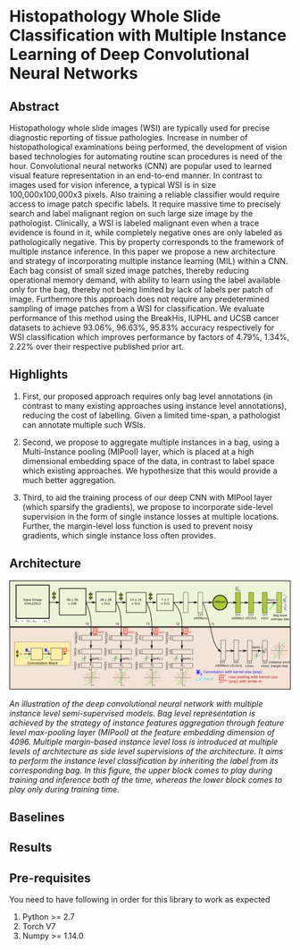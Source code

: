# Histopathology Whole Slide Classification with Multiple Instance Learning of Deep Convolutional Neural Networks

## Abstract
Histopathology whole slide images (WSI) are typically used for precise diagnostic reporting of tissue pathologies. Increase in number of histopathological examinations being performed, the development of vision based technologies for automating routine scan procedures is need of the hour. Convolutional neural networks (CNN) are popular used to learned visual feature representation in an end-to-end manner. In contrast to images used for vision inference, a typical WSI is in size 100,000x100,000x3 pixels. Also training a reliable classifier would require access to image patch specific labels. It require massive time to precisely search and label malignant region on such large size image by the pathologist. Clinically, a WSI is labeled malignant even when a trace evidence is found in it, while completely negative ones are only labeled as pathologically negative. This by property corresponds to the framework of multiple instance inference. In this paper we propose a new architecture and strategy of incorporating multiple instance learning (MIL) within a CNN. Each bag consist of small sized image patches, thereby reducing operational memory demand, with ability to learn using the label available only for the bag, thereby not being limited by lack of labels per patch of image. Furthermore this approach does not require any predetermined sampling of image patches from a WSI for classification. We evaluate performance of this method using the BreakHis, IUPHL and UCSB cancer datasets to achieve 93.06%, 96.63%, 95.83% accuracy respectively for WSI classification which improves performance by factors of 4.79%, 1.34%, 2.22% over their respective published prior art.

## Highlights
1. First, our proposed approach requires only bag level annotations (in contrast to many existing approaches using instance level annotations), reducing the cost of labelling. Given a limited time-span, a pathologist can annotate multiple such WSIs. 

2. Second, we propose to aggregate multiple instances in a bag, using a Multi-Instance pooling (MIPool) layer, which is placed at a high dimensional embedding space of the data, in contrast to label space which existing approaches. We hypothesize that this would provide a much better aggregation.

3. Third, to aid the training process of our deep CNN with MIPool layer (which sparsify the gradients), we propose to incorporate side-level supervision in the form of single instance losses at multiple locations. Further, the margin-level loss function is used to prevent noisy gradients, which single instance loss often provides.   

## Architecture
<img src="ref_figs/main_block_2.png">

*An illustration of the deep convolutional neural network with multiple instance level semi-supervised models. Bag level representation is achieved by the strategy of instance features aggregation through feature level max-pooling layer (MIPool) at the feature embedding dimension of 4096. Multiple margin-based instance level loss is introduced at multiple levels of architecture as side level supervisions of the architecture. It aims to perform the instance level classification by inheriting the label from its corresponding bag. In this figure, the upper block comes to play during training and inference both of the time, whereas the lower block comes to play only during training time.*

## Baselines

## Results

## Pre-requisites
You need to have following in order for this library to work as expected
1. Python >= 2.7
2. Torch V7
3. Numpy >= 1.14.0



